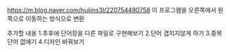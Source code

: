 https://m.blog.naver.com/huijins3l/220754490758 이 프로그램을 오른쪽에서 왼쪽으로 이동하는 방식으로 변환

추가할 내용
1.추후에 단어장을 다른 파일로 구현해보기
2.단어 겹치지않게 하기 
3.중복단어 없애기
4.디자인 바꿔보기

